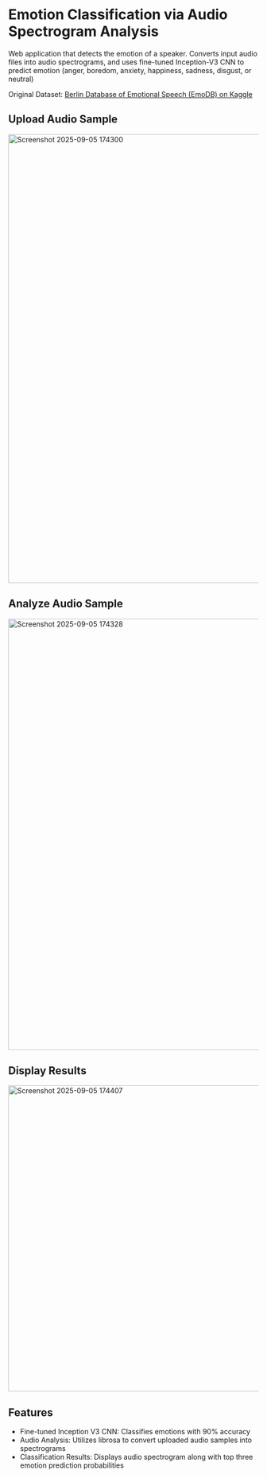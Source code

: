   # Emotion Classification via Audio Spectrogram Analysis

Web application that detects the emotion of a speaker. Converts input audio files into audio spectrograms, and uses fine-tuned Inception-V3 CNN to predict emotion (anger, boredom, anxiety, happiness, sadness, disgust, or neutral)

Original Dataset: [Berlin Database of Emotional Speech (EmoDB) on Kaggle](https://www.kaggle.com/datasets/piyushagni5/berlin-database-of-emotional-speech-emodb)

## Upload Audio Sample

<img width="1883" height="903" alt="Screenshot 2025-09-05 174300" src="https://github.com/user-attachments/assets/23751f92-dabd-4eb9-bbe2-81b54956629d" />

## Analyze Audio Sample

<img width="1881" height="868" alt="Screenshot 2025-09-05 174328" src="https://github.com/user-attachments/assets/b9791b8e-8e11-4419-b5ac-5f024a5b1bb1" />

## Display Results

<img width="1831" height="616" alt="Screenshot 2025-09-05 174407" src="https://github.com/user-attachments/assets/7bd66e2a-9fcb-4e6c-874d-0eccb99bfa9b" />

## Features

- Fine-tuned Inception V3 CNN: Classifies emotions with 90% accuracy
- Audio Analysis: Utilizes librosa to convert uploaded audio samples into spectrograms 
- Classification Results: Displays audio spectrogram along with top three emotion prediction probabilities

